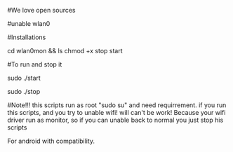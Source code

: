 #We love open sources

#unable wlan0

#Installations

cd wlan0mon && ls
chmod +x stop start

#To run and stop it

sudo ./start

sudo ./stop

#Note!!! this scripts run as root "sudo su" and need requirrement.
if you run this scripts, and you try to unable wifi! will can't be work! 
Because your wifi driver run as monitor, so if you can unable back to normal
you just stop his scripts

For android with compatibility.

